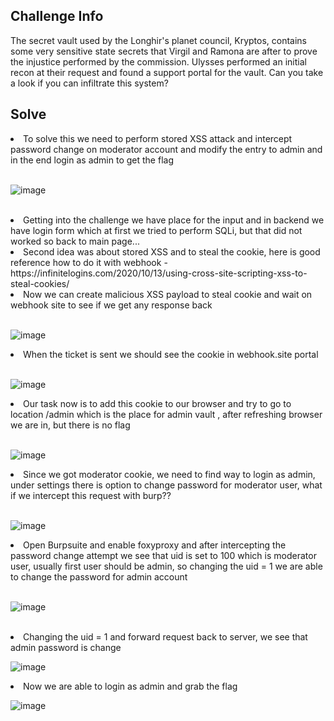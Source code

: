## Challenge Info #
<p>
  The secret vault used by the Longhir's planet council, Kryptos, contains some very sensitive state secrets that Virgil and Ramona are after to prove the injustice performed by the commission. Ulysses performed an initial recon at their request and found a support portal for the vault. Can you take a look if you can infiltrate this system?
</p>

## Solve ##
<li>
  To solve this we need to perform stored XSS attack and intercept password change on moderator account and modify the entry to admin and in the end login as admin to get the flag
 </li>
 
 
 </br>
 
 
 ![image](https://user-images.githubusercontent.com/85706972/169369305-fb375afc-956b-4ebc-ae3d-ef4b32a0f89c.png)


</br>

<li>
  Getting into the challenge we have place for the input and in backend we have login form which at first we tried to perform SQLi, but that did not worked so back to main page...
 </li>
 
 <li>
  Second idea was about stored XSS and to steal the cookie, here is good reference how to do it with webhook - https://infinitelogins.com/2020/10/13/using-cross-site-scripting-xss-to-steal-cookies/ 
  </li>
  
 <li>
  Now we can create malicious XSS payload to steal cookie and wait on webhook site to see if we get any response back
 </li>
 
 </br>
  
![image](https://user-images.githubusercontent.com/85706972/169371126-717a193f-1d0f-422a-8546-82a8696ac7b8.png)

<li>
  When the ticket is sent we should see the cookie in webhook.site portal
</li>
</br>

![image](https://user-images.githubusercontent.com/85706972/169371650-b2db49d8-0bfe-48ff-8370-bdb8b16277be.png)

<li>
  Our task now is to add this cookie to our browser and try to go to location /admin which is the place for admin vault , after refreshing browser we are in, but there is no flag
</li>

</br>

![image](https://user-images.githubusercontent.com/85706972/169371908-02aac37c-623f-4b1a-860c-4148df236bb3.png)

<li>
 Since we got moderator cookie, we need to find way to  login as admin, under settings there is option to change password for moderator user, what if we intercept this request with burp??
</li>

</br>

![image](https://user-images.githubusercontent.com/85706972/169372058-78921af7-333f-4af9-8548-2473a116175a.png)


<li>
 Open Burpsuite and enable foxyproxy and after intercepting the password change attempt we see that uid is set to 100 which is moderator user, usually first user should be admin, so changing the uid = 1 we are able to change the password for admin account
</li>

</br>

![image](https://user-images.githubusercontent.com/85706972/169373567-409a2a53-6f7f-4a3c-8c4c-538f75be448f.png)

</br>

<li>
  Changing the uid = 1 and forward request back to server, we see that admin password is change
</li>

![image](https://user-images.githubusercontent.com/85706972/169373656-45a049d6-49b4-416a-9804-e34729ec3e0e.png)

<li>
  Now we are able to login as admin and grab the flag
 </li>
 
 
 ![image](https://user-images.githubusercontent.com/85706972/169373988-bc58aded-3ca5-46cf-bbca-480da97cc224.png)


